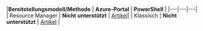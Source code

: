 |**Bereitstellungsmodell/Methode** | **Azure-Portal** | **PowerShell** | |---|---|---| | Resource Manager | **Nicht unterstützt** | [Artikel](../articles/expressroute/expressroute-howto-coexist-resource-manager.md)| | Klassisch | **Nicht unterstützt** | [Artikel](../articles/expressroute/expressroute-howto-coexist-classic.md) |